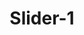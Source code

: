 ---
title: Slider-1
image: https://www.greenmatch.co.uk/media/2467636/advantages_and_disadvantages_of_solar_energy.png?anchor=center&mode=crop&width=1200&height=630
draft: false
type: electricalslider
sliderclass: "active"
---